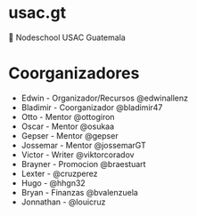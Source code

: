 usac.gt
=======

:school: Nodeschool USAC Guatemala

Coorganizadores
===============

-	Edwin - Organizador/Recursos @edwinallenz
-	Bladimir - Coorganizador @bladimir47
-	Otto - Mentor @ottogiron
-	Oscar - Mentor @osukaa
-	Gepser - Mentor @gepser
-	Jossemar - Mentor @jossemarGT
-	Victor - Writer @viktorcoradov
-	Brayner - Promocion @braestuart
-	Lexter - @cruzperez
-	Hugo - @hhgn32
-	Bryan - Finanzas @bvalenzuela
-	Jonnathan - @louicruz
